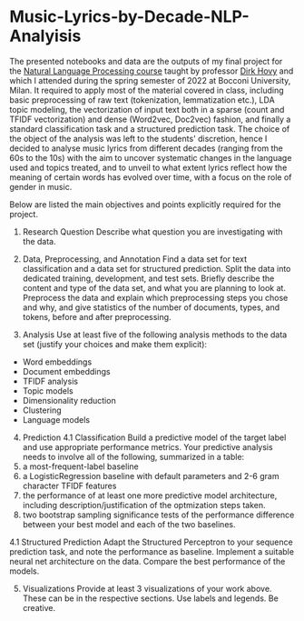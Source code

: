 # Music-Lyrics-by-Decade-NLP-Analyisis
The presented notebooks and data are the outputs of my final project for the [Natural Language Processing course](https://didattica.unibocconi.eu/ts/tsn_anteprima.php?cod_ins=20597&anno=2022&IdPag=6162) taught by professor [Dirk Hovy](https://scholar.google.com/citations?user=7xluaTAAAAAJ&hl=it&oi=sra) and which I attended during the spring semester of 2022 at Bocconi University, Milan.
It required to apply most of the material covered in class, including basic preprocessing of raw text (tokenization, lemmatization etc.), LDA topic modeling, the vectorization of input text both in a sparse (count and TFIDF vectorization) and dense (Word2vec, Doc2vec) fashion, and finally a standard classification task and a structured prediction task. The choice of the object of the analysis was left to the students' discretion, hence I decided to analyse music lyrics from different decades (ranging from the 60s to the 10s) with the aim to uncover systematic changes in the language used and topics treated, and to unveil to what extent lyrics reflect how the meaning of certain words has evolved over time, with a focus on the role of gender in music.


Below are listed the main objectives and points explicitly required for the project.

1. Research Question
Describe what question you are investigating with the data.

2. Data, Preprocessing, and Annotation
Find a data set for text classification and a data set for structured prediction. 
Split the data into dedicated training, development, and test sets.
Briefly describe the content and type of the data set, and what you are planning to look at.
Preprocess the data and explain which preprocessing steps you chose and why, and give statistics of the number of documents, types, and tokens, before and after preprocessing.

3. Analysis
Use at least five of the following analysis methods to the data set (justify your choices and make them explicit):

- Word embeddings 
- Document embeddings
- TFIDF analysis
- Topic models
- Dimensionality reduction
- Clustering
- Language models

4. Prediction
4.1 Classification
Build a predictive model of the target label and use appropriate performance metrics. Your predictive analysis needs to involve all of the following, summarized in a table:
1. a most-frequent-label baseline
2. a LogisticRegression baseline with default parameters and 2-6 gram character TFIDF features
3. the performance of at least one more predictive model architecture, including description/justification of the optmization steps taken.
4. two bootstrap sampling significance tests of the performance difference between your best model and each of the two baselines.

4.1 Structured Prediction
Adapt the Structured Perceptron to your sequence prediction task, and note the performance as baseline.
Implement a suitable neural net architecture on the data. Compare the best performance of the  models.

5. Visualizations
Provide at least 3 visualizations of your work above. These can be in the respective sections. Use labels and legends. Be creative.
